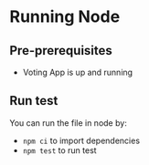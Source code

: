 # Running Node

## Pre-prerequisites
* Voting App is up and running

## Run test
You can run the file in node by:

* `npm ci` to import dependencies
* `npm test` to run test


